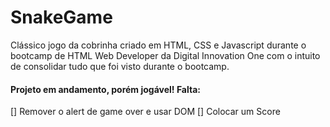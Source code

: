 # SnakeGame

Clássico jogo da cobrinha criado em HTML, CSS e Javascript durante o bootcamp de HTML Web Developer da Digital Innovation One com o intuito de consolidar tudo que foi visto durante o bootcamp.

#### Projeto em andamento, porém jogável! Falta:
[] Remover o alert de game over e usar DOM
[] Colocar um Score

